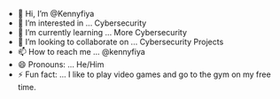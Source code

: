 - 👋 Hi, I’m @Kennyfiya
- 👀 I’m interested in ... Cybersecurity
- 🌱 I’m currently learning ... More Cybersecurity
- 💞️ I’m looking to collaborate on ... Cybersecurity Projects
- 📫 How to reach me ... @kennyfiya
- 😄 Pronouns: ... He/Him
- ⚡ Fun fact: ... I like to play video games and go to the gym on my free time. 

<!---
Kennyfiya/Kennyfiya is a ✨ special ✨ repository because its `README.md` (this file) appears on your GitHub profile.
You can click the Preview link to take a look at your changes.
--->
